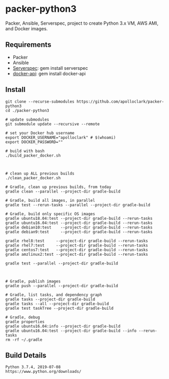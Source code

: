 # packer-python3

Packer, Ansible, Serverspec, project to create Python 3.x VM, AWS AMI, and Docker images.

## Requirements

- Packer
- Ansible
- [Serverspec](https://serverspec.org/): gem install serverspec
- [docker-api](https://github.com/swipely/docker-api/releases): gem install docker-api

## Install
```shell
git clone --recurse-submodules https://github.com/apolloclark/packer-python3
cd ./packer-python3

# update submodules
git submodule update --recursive --remote

# set your Docker hub username
export DOCKER_USERNAME="apolloclark" # $(whoami)
export DOCKER_PASSWORD=""

# build with bash
./build_packer_docker.sh



# clean up ALL previous builds
./clean_packer_docker.sh

# Gradle, clean up previous builds, from today
gradle clean --parallel --project-dir gradle-build

# Gradle, build all images, in parallel
gradle test --rerun-tasks --parallel --project-dir gradle-build

# Gradle, build only specific OS images
gradle ubuntu18.04:test --project-dir gradle-build --rerun-tasks
gradle ubuntu16.04:test --project-dir gradle-build --rerun-tasks
gradle debian10:test    --project-dir gradle-build --rerun-tasks
gradle debian9:test     --project-dir gradle-build --rerun-tasks

gradle rhel8:test     --project-dir gradle-build --rerun-tasks
gradle rhel7:test     --project-dir gradle-build --rerun-tasks
gradle centos7:test   --project-dir gradle-build --rerun-tasks
gradle amzlinux2:test --project-dir gradle-build --rerun-tasks

gradle test --parallel --project-dir gradle-build



# Gradle, publish images
gradle push --parallel --project-dir gradle-build

# Gradle, list tasks, and dependency graph
gradle tasks --project-dir gradle-build
gradle tasks --all --project-dir gradle-build
gradle test taskTree --project-dir gradle-build

# Gradle, debug
gradle properties
gradle ubuntu16.04:info --project-dir gradle-build
gradle ubuntu16.04:test --project-dir gradle-build --info --rerun-tasks
rm -rf ~/.gradle
```

## Build Details

```shell
Python 3.7.4, 2019-07-08
https://www.python.org/downloads/
```